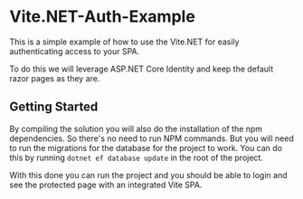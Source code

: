 # Vite.NET-Auth-Example

This is a simple example of how to use the Vite.NET for easily authenticating access to your SPA.

To do this we will leverage ASP.NET Core Identity and keep the default razor pages as they are.

## Getting Started

By compiling the solution you will also do the installation of the npm dependencies. So there's no need to run NPM commands.
But you will need to run the migrations for the database for the project to work. 
You can do this by running `dotnet ef database update` in the root of the project.

With this done you can run the project and you should be able to login and see the protected page with an integrated Vite SPA.